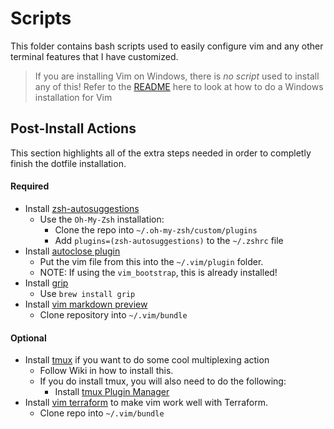 # Scripts
This folder contains bash scripts used to easily configure vim and any other terminal features that I have customized.
> If you are installing Vim on Windows, there is _no script_ used to install any of this! Refer to the [README](../README.md) here to look at how to do a Windows installation for Vim

## Post-Install Actions
This section highlights all of the extra steps needed in order to completly finish the dotfile installation.

#### Required
- Install [zsh-autosuggestions](https://github.com/zsh-users/zsh-autosuggestions)
  - Use the `Oh-My-Zsh` installation:
    - Clone the repo into `~/.oh-my-zsh/custom/plugins`
    - Add `plugins=(zsh-autosuggestions)` to the `~/.zshrc` file
- Install [autoclose plugin](https://www.vim.org/scripts/script.php?script_id=1849)
  - Put the vim file from this into the `~/.vim/plugin` folder.
  - NOTE: If using the `vim_bootstrap`, this is already installed!
- Install [grip](https://github.com/joeyespo/grip)
  - Use `brew install grip`
- Install [vim markdown preview](https://github.com/JamshedVesuna/vim-markdown-preview) 
  - Clone repository into `~/.vim/bundle`

#### Optional
- Install [tmux](https://github.com/tmux/tmux) if you want to do some cool multiplexing action
  - Follow Wiki in how to install this.
  - If you do install tmux, you will also need to do the following:
    - Install [tmux Plugin Manager](https://github.com/tmux-plugins/tpm)
- Install [vim terraform](https://github.com/hashivim/vim-terraform) to make vim work well with Terraform.
  - Clone repo into `~/.vim/bundle`

